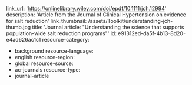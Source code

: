 link_url: 'https://onlinelibrary.wiley.com/doi/epdf/10.1111/jch.12994'
description: 'Article from the Journal of Clinical Hypertension on evidence for salt reduction'
link_thumbnail: /assets/Toolkit/understanding-jch-thumb.jpg
title: 'Journal article: "Understanding the science that supports population-wide salt reduction programs"'
id: e91312ed-da5f-4b13-8d20-e4ad626ac1c1
resource-category:
  - background
resource-language:
  - english
resource-region:
  - global
resource-source:
  - ac-journals
resource-type:
  - journal-article
